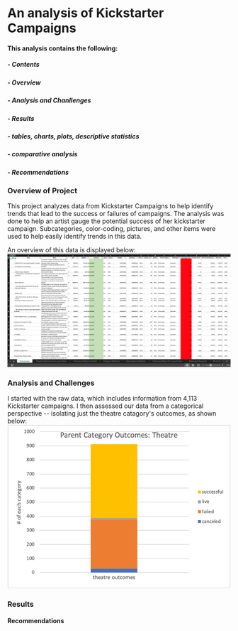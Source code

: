 # An analysis of Kickstarter Campaigns

#### This analysis contains the following:
  ##### - Contents
  ##### - Overview
  ##### - Analysis and Chanllenges
  ##### - Results
  ##### - tables, charts, plots, descriptive statistics
  ##### - comparative analysis
  ##### - Recommendations

### Overview of Project
This project analyzes data from Kickstarter Campaigns to help identify trends that lead to the success or failures of campaigns. The analysis was done to help an artist gauge the potential success of her kickstarter campaign. Subcategories, color-coding, pictures, and other items were used to help easily identify trends in this data.

An overview of this data is displayed below:
    ![kickstarter-overview](kickstarter-overview.png)
 
### Analysis and Challenges
I started with the raw data, which includes information from 4,113 Kickstarter campaigns. I then assessed our data from a categorical perspective -- isolating just the theatre catagory's outcomes, as shown below: 
    ![Theatre_Outcomes](Theatre_Outcomes.png)
    
### Results

#### Recommendations 
